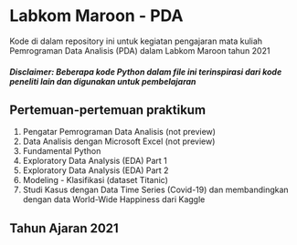 # Labkom Maroon - PDA
Kode di dalam repository ini untuk kegiatan pengajaran mata kuliah Pemrograman Data Analisis (PDA) dalam Labkom Maroon tahun 2021

##### Disclaimer: Beberapa kode Python dalam file ini terinspirasi dari kode peneliti lain dan digunakan untuk pembelajaran

## Pertemuan-pertemuan praktikum
1. Pengatar Pemrograman Data Analisis (not preview)
2. Data Analisis dengan Microsoft Excel (not preview)
3. Fundamental Python
4. Exploratory Data Analysis (EDA) Part 1
5. Exploratory Data Analysis (EDA) Part 2
6. Modeling - Klasifikasi (dataset Titanic)
7. Studi Kasus dengan Data Time Series (Covid-19) dan membandingkan dengan data World-Wide Happiness dari Kaggle

## Tahun Ajaran 2021
